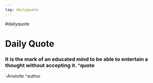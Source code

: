 ```yaml
---
tag: dailyquote
---
```


#dailyquote

# Daily Quote

### It is the mark of an educated mind to be able to entertain a thought without accepting it. ^quote
*-Aristotle* ^author
